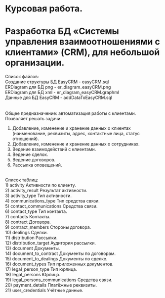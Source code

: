 # Курсовая работа.
# Разработка БД «Системы управления взаимоотношениями с клиентами» (CRM), для небольшой организации.<br>
Список файлов:<br>
Создание структуры БД EasyCRM - easyCRM.sql<br>
ERDiagram для БД png - er_diagram_easyCRM.png<br>
ERDiagram для БД xml - er_diagram_easyCRM.graphml<br>
Данные для БД EasyCRM - addDataToEasyCRM.sql<br>
<br>
<br>
Общее предназначение: автоматизация работы с клиентами.<br>
Позволяет решать задачи:<br>
1) Добавление, изменение и хранение данных о клиентах (наименование, реквизиты, адрес, контактные лица, статус отношений).<br>
2) Добавление, изменение и хранение данных о сотрудниках.<br>
3) Ведение взаимодействий с клиентами.<br>
4) Ведение сделок.<br>
5) Ведение договоров.<br>
6) Рассылка оповещений.<br>
<br>
Список таблиц:<br>
1) activity	Активности по клиенту.<br>
2) activity_result	Результат активности.<br>
3) activity_type	Тип активности.<br>
4) communications_type	Тип cредства связи.<br>
5) contact_communications	Средства связи.<br>
6) contact_type	Тип контакта.<br>
7) contacts	Контакты.<br>
8) contract	Договора.<br>
9) contract_members	Стороны договора.<br>
10) dealings	Сделки.<br>
11) distribution	Рассылки.<br>
12) distribution_target	Аудитория рассылки.<br>
13) document	Документы.<br>
14) document_to_contract	Документы по договорам.<br>
15) document_to_dealings	Документы по сделке.<br>
16) document_types	Тип приложенных документов.<br>
17) legal_person_type	Тип юрлица.<br>
18) legal_persons	Юрлицо.<br>
19) legal_persons_communications	Средства связи.<br>
20) payment_details	Платёжные реквизиты.<br>
21) user_credentials	Учётные данные.<br>



